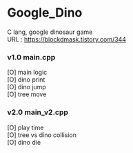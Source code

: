 # Google_Dino
C lang, google dinosaur game  
URL : https://blockdmask.tistory.com/344
    

### v1.0 main.cpp
[O] main logic  
[O] dino print  
[O] dino jump  
[O] tree move  

### v2.0 main_v2.cpp
[O] play time  
[O] tree vs dino collision  
[O] dino die  
